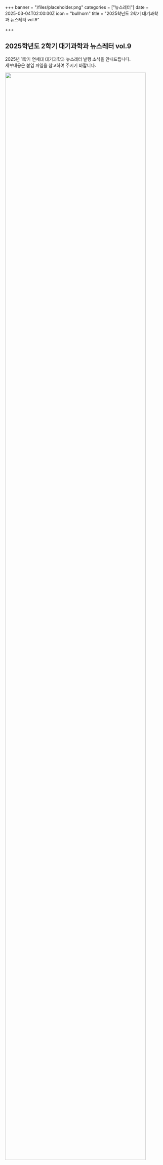 +++
banner = "/files/placeholder.png"
categories = ["뉴스레터"]
date = 2025-03-04T02:00:00Z
icon = "bullhorn"
title = "2025학년도 2학기 대기과학과 뉴스레터 vol.9"

+++
## **2025학년도 2학기 대기과학과 뉴스레터 vol.9**

2025년 1학기 연세대 대기과학과 뉴스레터 발행 소식을 안내드립니다.  
세부내용은 붙임 파일을 참고하여 주시기 바랍니다.

<img src="/files/2025-2-vol9_newsletter.png" width="95%">

<br><br>

붙임. [**2025학년도 2학기 대기과학과 뉴스레터 vol9**](/files/2025-2-vol9_newsletter.pdf)
